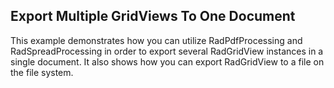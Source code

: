 ## Export Multiple GridViews To One Document
This example demonstrates how you can utilize RadPdfProcessing and RadSpreadProcessing in order to export several RadGridView instances in a single document. It also shows how you can export RadGridView to a file on the file system.

[//]: <KeyWords: radpdfprocessing, radspreadprocessing, file, single>